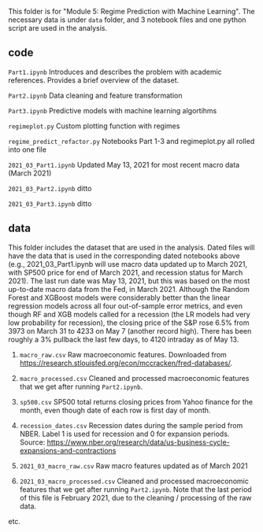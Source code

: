 This folder is for "Module 5: Regime Prediction with Machine Learning". The necessary data is under ```data``` folder, and 3 notebook files and one python script are used in the analysis.

## code

```Part1.ipynb``` Introduces and describes the problem with academic references. Provides a brief overview of the dataset.

```Part2.ipynb``` Data cleaning and feature transformation

```Part3.ipynb``` Predictive models with machine learning algortihms

```regimeplot.py``` Custom plotting function with regimes

```regime_predict_refactor.py``` Notebooks Part 1-3 and regimeplot.py all rolled into one file

```2021_03_Part1.ipynb``` Updated May 13, 2021 for most recent macro data (March 2021)

```2021_03_Part2.ipynb``` ditto

```2021_03_Part3.ipynb``` ditto

## data

This folder includes the dataset that are used in the analysis.  Dated files will have the data that is used in the corresponding dated notebooks above (e.g., 2021_03_Part1.ipynb will use macro data updated up to March 2021, with SP500 price for end of March 2021, and recession status for March 2021).  The last run date was May 13, 2021, but this was based on the most up-to-date macro data from the Fed, in March 2021.  Although the Random Forest and XGBoost models were considerably better than the linear regression models across all four out-of-sample error metrics, and even though RF and XGB models called for a recession (the LR models had very low probability for recession), the closing price of the S&P rose 6.5% from 3973 on March 31 to 4233 on May 7 (another record high).  There has been roughly a 3% pullback the last few days, to 4120 intraday as of May 13.  
 
1. ```macro_raw.csv``` Raw macroeconomic features.  Downloaded from https://research.stlouisfed.org/econ/mccracken/fred-databases/.
2. ```macro_processed.csv``` Cleaned and processed macroeconomic features that we get after running ```Part2.ipynb```.
2. ```sp500.csv``` SP500 total returns closing prices from Yahoo finance for the month, even though date of each row is first day of month. 
3. ```recession_dates.csv``` Recession dates during the sample period from NBER. Label 1 is used for recession and 0 for expansion periods. Source:  https://www.nber.org/research/data/us-business-cycle-expansions-and-contractions

4. ```2021_03_macro_raw.csv```  Raw macro features updated as of March 2021
5. ```2021_03_macro_processed.csv```  Cleaned and processed macroeconomic features that we get after running ```Part2.ipynb```.  Note that the last period of this file is February 2021, due to the cleaning / processing of the raw data.

etc.
